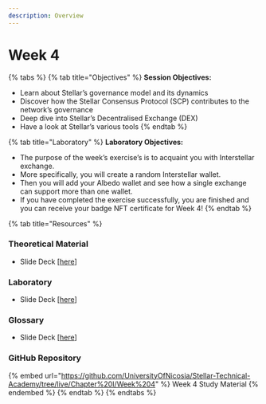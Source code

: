 ```yaml
---
description: Overview
---
```


# Week 4

{% tabs %}
{% tab title="Objectives" %}
**Session Objectives:**

* Learn about Stellar’s governance model and its dynamics
* Discover how the Stellar Consensus Protocol (SCP) contributes to the network’s governance&#x20;
* Deep dive into Stellar’s Decentralised Exchange (DEX)
* Have a look at Stellar’s various tools
{% endtab %}

{% tab title="Laboratory" %}
**Laboratory  Objectives:**

* The purpose of the week’s exercise’s is to acquaint you with Interstellar exchange.
* More specifically, you will create a random Interstellar wallet.&#x20;
* Then you will add your Albedo wallet and see how a single exchange can support more than one wallet.
* If you have completed the exercise successfully, you are finished and you can receive your badge NFT certificate for Week 4!
{% endtab %}

{% tab title="Resources" %}
### Theoretical Material

* Slide Deck \[[here](https://github.com/UniversityOfNicosia/Stellar-Technical-Academy/blob/live/Chapter%20I/Week%204/Week4\_Theory.pdf)]

### Laboratory

* Slide Deck \[[here](https://github.com/UniversityOfNicosia/Stellar-Technical-Academy/blob/live/Chapter%20I/Week%204/Week4\_Lab.pdf)]

### Glossary&#x20;

* Slide Deck \[[here](https://github.com/UniversityOfNicosia/Stellar-Technical-Academy/blob/live/Chapter%20I/Week%204/Week4\_Glossary.pdf)]

### GitHub Repository

{% embed url="https://github.com/UniversityOfNicosia/Stellar-Technical-Academy/tree/live/Chapter%20I/Week%204" %}
Week 4 Study Material
{% endembed %}
{% endtab %}
{% endtabs %}

